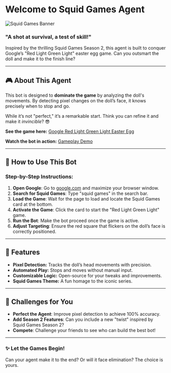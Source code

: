 # Welcome to **Squid Games Agent**

![Squid Games Banner](https://w0.peakpx.com/wallpaper/900/152/HD-wallpaper-squid-game-banner-squid-game-netflix-tv-shows.jpg)

### "A shot at survival, a test of skill!"
Inspired by the thrilling Squid Games Season 2, this agent is built to conquer Google’s "Red Light Green Light" easter egg game. Can you outsmart the doll and make it to the finish line?

---

## 🎮 **About This Agent**
This bot is designed to **dominate the game** by analyzing the doll's movements. By detecting pixel changes on the doll’s face, it knows precisely when to stop and go.

While it’s not "perfect," it’s a remarkable start. Think you can refine it and make it *invincible*? 😎

**See the game here:**
[Google Red Light Green Light Easter Egg](https://www.youtube.com/watch?v=Zuu8mD8sIqM&pp=ygUccmVkIGxpZ2h0IGdyZWVuIGxpZ2h0IGdvb2dsZQ%3D%3D)

**Watch the bot in action:**
[Gameplay Demo](https://youtube.com/shorts/ylsJ_xKwVPo)

---

## 🚀 **How to Use This Bot**

### Step-by-Step Instructions:
1. **Open Google**: Go to [google.com](https://google.com) and maximize your browser window.
2. **Search for Squid Games**: Type "squid games" in the search bar.
3. **Load the Game**: Wait for the page to load and locate the Squid Games card at the bottom.
4. **Activate the Game**: Click the card to start the "Red Light Green Light" game.
5. **Run the Bot**: Make the bot proceed once the game is active.
6. **Adjust Targeting**: Ensure the red square that flickers on the doll’s face is correctly positioned.

---

## 🦑 **Features**
- **Pixel Detection:** Tracks the doll’s head movements with precision.
- **Automated Play:** Stops and moves without manual input.
- **Customizable Logic:** Open-source for your tweaks and improvements.
- **Squid Games Theme:** A fun homage to the iconic series.

---

## 🎯 **Challenges for You**
- **Perfect the Agent**: Improve pixel detection to achieve 100% accuracy.
- **Add Season 2 Features**: Can you include a new "twist" inspired by Squid Games Season 2?
- **Compete**: Challenge your friends to see who can build the best bot!

---

### ✨ **Let the Games Begin!**
Can your agent make it to the end? Or will it face elimination? The choice is yours.


